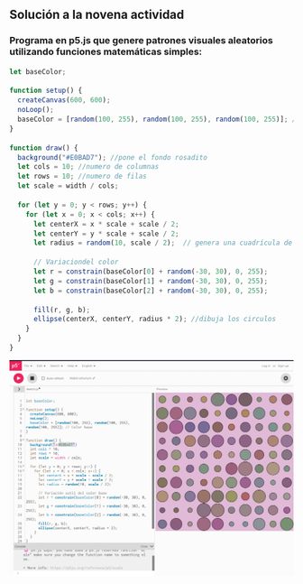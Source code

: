 ## Solución a la novena actividad  
### Programa en p5.js que genere patrones visuales aleatorios utilizando funciones matemáticas simples:  
``` js
let baseColor;

function setup() {
  createCanvas(600, 600);
  noLoop();
  baseColor = [random(100, 255), random(100, 255), random(100, 255)]; // Color principal, del que va a sacar los otros 
}

function draw() {
  background("#E0BAD7"); //pone el fondo rosadito
  let cols = 10; //numero de columnas
  let rows = 10; //numero de filas
  let scale = width / cols;  

  for (let y = 0; y < rows; y++) {
    for (let x = 0; x < cols; x++) {
      let centerX = x * scale + scale / 2;
      let centerY = y * scale + scale / 2;
      let radius = random(10, scale / 2);  // genera una cuadrícula de círculos de diferentes tamaños y colores

      // Variaciondel color
      let r = constrain(baseColor[0] + random(-30, 30), 0, 255);
      let g = constrain(baseColor[1] + random(-30, 30), 0, 255);
      let b = constrain(baseColor[2] + random(-30, 30), 0, 255);
      
      fill(r, g, b);
      ellipse(centerX, centerY, radius * 2); //dibuja los circulos
    }
  }
}
```
![image](../../../../assets/sfi-u1-a09-i1.png)  
